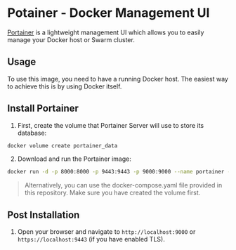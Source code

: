 # Potainer - Docker Management UI

[Portainer](https://www.portainer.io/) is a lightweight management UI which allows you to easily manage your Docker host or Swarm cluster.

## Usage

To use this image, you need to have a running Docker host. The easiest way to achieve this is by using Docker itself.

## Install Portainer

1. First, create the volume that Portainer Server will use to store its database:

```bash
docker volume create portainer_data
```

2. Download and run the Portainer image:

```bash
docker run -d -p 8000:8000 -p 9443:9443 -p 9000:9000 --name portainer --restart=always -v /var/run/docker.sock:/var/run/docker.sock -v portainer_data:/data portainer/portainer-ce:latest
```

> Alternatively, you can use the docker-compose.yaml file provided in this repository. Make sure you have created the volume first.

## Post Installation

1. Open your browser and navigate to `http://localhost:9000` or `https://localhost:9443` (if you have enabled TLS).
